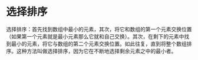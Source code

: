 # 选择排序

选择排序：首先找到数组中最小的元素，其次，将它和数组的第一个元素交换位置（如果第一个元素就是最小元素那么它就和自己交换）。其次，在剩下的元素中找到最小的元素，将它与数组的第二个元素交换位置。如此往复，直到将整个数组排序。这种方法叫做选择排序，因为它在不断地选择剩余元素之中的最小者。